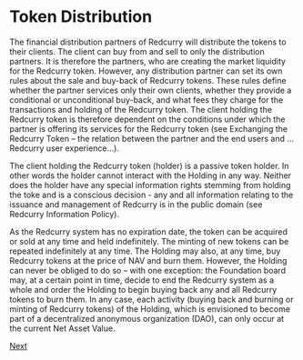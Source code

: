 # Token Distribution

The financial distribution partners of Redcurry will distribute the tokens to their clients. The client can buy from and sell to only the distribution partners. It is therefore the partners, who are creating the market liquidity for the Redcurry token. However, any distribution partner can set its own rules about the sale and buy-back of Redcurry tokens. These rules define whether the partner services only their own clients, whether they provide a conditional or unconditional buy-back, and what fees they charge for the transactions and holding of the Redcurry token. The client holding the Redcurry token is therefore dependent on the conditions under which the partner is offering its services for the Redcurry token (see Exchanging the Redcurry Token – the relation between the partner and the end users and …Redcurry user experience…).

The client holding the Redcurry token (holder) is a passive token holder. In other words the holder cannot interact with the Holding in any way. Neither does the holder have any special information rights stemming from holding the toke and is a conscious decision - any and all information relating to the issuance and management of Redcurry is in the public domain (see Redcurry Information Policy).

As the Redcurry system has no expiration date, the token can be acquired or sold at any time and held indefinitely. The minting of new tokens can be repeated indefinitely at any time. The Holding may also, at any time, buy Redcurry tokens at the price of NAV and burn them. However, the Holding can never be obliged to do so – with one exception: the Foundation board may, at a certain point in time, decide to end the Redcurry system as a whole and order the Holding to begin buying back any and all Redcurry tokens to burn them. In any case, each activity (buying back and burning or minting of Redcurry tokens) of the Holding, which is envisioned to become part of a decentralized anonymous organization (DAO), can only occur at the current Net Asset Value.

[Next](minting/redemption.md)


